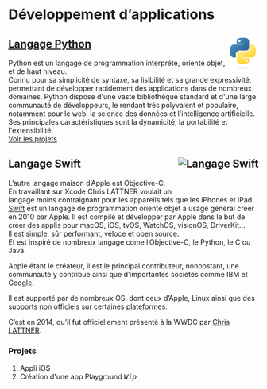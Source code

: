 # **Développement d’applications**

## **[Langage Python](https://github.com/MiKL5/Python)** <a href="https://github.com/MiKL5/Python"><img align="right" src="https://github.com/MiKL5/Python/raw/master/src/images/Python-logo-notext.svg" alt="Python" height="64px"></a>
Python est un langage de programmation interprété, orienté objet, et de haut niveau.  
Connu pour sa simplicité de syntaxe, sa lisibilité et sa grande expressivité, permettant de développer rapidement des applications dans de nombreux domaines. Python dispose d'une vaste bibliothèque standard et d'une large communauté de développeurs, le rendant très polyvalent et populaire, notamment pour le web, la science des données et l'intelligence artificielle. Ses principales caractéristiques sont la dynamicité, la portabilité et l'extensibilité.  
[Voir les projets](https://github.com/MiKL5/Python)
## **Langage Swift** <a href="https://github.com/MiKL5/"><img src="https://upload.wikimedia.org/wikipedia/commons/9/9d/Swift_logo.svg" alt="Langage Swift" align="right" height="64px"></a>
L’autre langage maison d’Apple est Objective-C.  
En travaillant sur Xcode Chris LATTNER voulait un langage moins contraignant pour les appareils tels que les iPhones et iPad.   
[Swift](https://fr.wikipedia.org/wiki/Swift_(langage_d%27Apple)) est un langage de programmation orienté objet à usage général créer en 2010 par Apple. Il est compilé et développer par Apple dans le but de créer des applis pour macOS, iOS, tvOS, WatchOS, visionOS, DriverKit…  
Il est simple, sûr performant, véloce et open source.  
Et est inspiré de nombreux langage come l’Objective-C, le Python, le C ou Java.

Apple étant le créateur, il est le principal contributeur, nonobstant, une communauté y contribue ainsi que d’importantes sociétés comme IBM et Google.

Il est supporté par de nombreux OS, dont ceux d’Apple, Linux ainsi que des supports non officiels sur certaines plateformes.

C’est en 2014, qu’il fut officiellement présenté à la WWDC par [Chris LATTNER](https://fr.wikipedia.org/wiki/Chris_Lattner).

### **Projets**
1. Appli iOS
2. Création d'une app Playground <kbd>_Wip_</kbd>